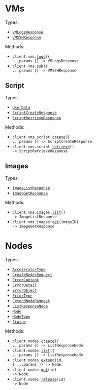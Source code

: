 # VMs

Types:

- <code><a href="./src/resources/vms/vms.ts">VMLogsResponse</a></code>
- <code><a href="./src/resources/vms/vms.ts">VMSSHResponse</a></code>

Methods:

- <code title="get /v0/vms/logs2">client.vms.<a href="./src/resources/vms/vms.ts">logs</a>({ ...params }) -> VMLogsResponse</code>
- <code title="get /v0/vms/ssh">client.vms.<a href="./src/resources/vms/vms.ts">ssh</a>({ ...params }) -> VMSSHResponse</code>

## Script

Types:

- <code><a href="./src/resources/vms/script.ts">UserData</a></code>
- <code><a href="./src/resources/vms/script.ts">ScriptCreateResponse</a></code>
- <code><a href="./src/resources/vms/script.ts">ScriptRetrieveResponse</a></code>

Methods:

- <code title="post /v0/vms/script">client.vms.script.<a href="./src/resources/vms/script.ts">create</a>({ ...params }) -> ScriptCreateResponse</code>
- <code title="get /v0/vms/script">client.vms.script.<a href="./src/resources/vms/script.ts">retrieve</a>() -> ScriptRetrieveResponse</code>

## Images

Types:

- <code><a href="./src/resources/vms/images.ts">ImageListResponse</a></code>
- <code><a href="./src/resources/vms/images.ts">ImageGetResponse</a></code>

Methods:

- <code title="get /v1/vms/images">client.vms.images.<a href="./src/resources/vms/images.ts">list</a>() -> ImageListResponse</code>
- <code title="get /v1/vms/images/{image_id}">client.vms.images.<a href="./src/resources/vms/images.ts">get</a>(imageID) -> ImageGetResponse</code>

# Nodes

Types:

- <code><a href="./src/resources/nodes.ts">AcceleratorType</a></code>
- <code><a href="./src/resources/nodes.ts">CreateNodesRequest</a></code>
- <code><a href="./src/resources/nodes.ts">ErrorContent</a></code>
- <code><a href="./src/resources/nodes.ts">ErrorDetail</a></code>
- <code><a href="./src/resources/nodes.ts">ErrorObject</a></code>
- <code><a href="./src/resources/nodes.ts">ErrorType</a></code>
- <code><a href="./src/resources/nodes.ts">ExtendNodeRequest</a></code>
- <code><a href="./src/resources/nodes.ts">ListResponseNode</a></code>
- <code><a href="./src/resources/nodes.ts">Node</a></code>
- <code><a href="./src/resources/nodes.ts">NodeType</a></code>
- <code><a href="./src/resources/nodes.ts">Status</a></code>

Methods:

- <code title="post /v1/nodes">client.nodes.<a href="./src/resources/nodes.ts">create</a>({ ...params }) -> ListResponseNode</code>
- <code title="get /v1/nodes">client.nodes.<a href="./src/resources/nodes.ts">list</a>({ ...params }) -> ListResponseNode</code>
- <code title="patch /v1/nodes/{id}/extend">client.nodes.<a href="./src/resources/nodes.ts">extend</a>(id, { ...params }) -> Node</code>
- <code title="get /v1/nodes/{id}">client.nodes.<a href="./src/resources/nodes.ts">get</a>(id) -> Node</code>
- <code title="patch /v1/nodes/{id}/release">client.nodes.<a href="./src/resources/nodes.ts">release</a>(id) -> Node</code>
